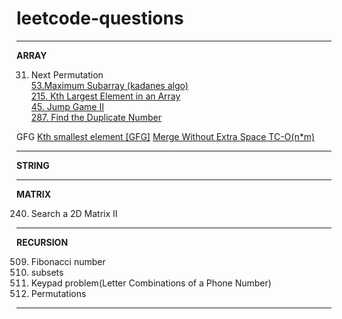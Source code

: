 # leetcode-questions
<hr>
<strong>ARRAY</strong><br>

31. Next Permutation <br>
<a href="https://leetcode.com/problems/maximum-subarray/">53.Maximum Subarray (kadanes algo)</a><br>
<a href="https://leetcode.com/problems/kth-largest-element-in-an-array/">215. Kth Largest Element in an Array</a><br>
<a href="https://leetcode.com/problems/jump-game-ii/">45. Jump Game II</a><br>
<a href="https://leetcode.com/problems/find-the-duplicate-number/">287. Find the Duplicate Number</a><br>

GFG
<a href="https://practice.geeksforgeeks.org/problems/kth-smallest-element5635/1">Kth smallest element [GFG]</a>
<a href="https://practice.geeksforgeeks.org/problems/merge-two-sorted-arrays-1587115620/1">Merge Without Extra Space TC-O(n*m)</a><br>
<hr>
<strong>STRING</strong><br>


<hr>
<strong>MATRIX</strong><br>

240. Search a 2D Matrix II

<hr>
<strong>RECURSION</strong><br>

509. Fibonacci number
78. subsets
17. Keypad problem(Letter Combinations of a Phone Number)
46. Permutations


<hr>
